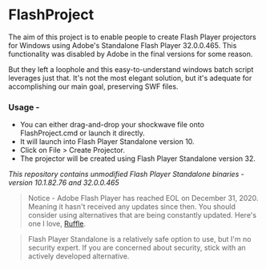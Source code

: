 # FlashProject
The aim of this project is to enable people to create Flash Player projectors for Windows using Adobe's Standalone Flash Player 32.0.0.465.
This functionality was disabled by Adobe in the final versions for some reason.

But they left a loophole and this easy-to-understand windows batch script leverages just that. 
It's not the most elegant solution, but it's adequate for accomplishing our main goal, preserving SWF files.

### Usage -
- You can either drag-and-drop your shockwave file onto FlashProject.cmd or launch it directly.
- It will launch into Flash Player Standalone version 10.
- Click on File > Create Projector.
- The projector will be created using Flash Player Standalone version 32.

_This repository contains unmodified Flash Player Standalone binaries - version 10.1.82.76 and 32.0.0.465_

>Notice - Adobe Flash Player has reached EOL on December 31, 2020. Meaning it hasn't received any updates since then.
You should consider using alternatives that are being constantly updated. Here's one I love, [Ruffle](https://github.com/ruffle-rs/ruffle).
>

>Flash Player Standalone is a relatively safe option to use, but I'm no security expert. If you are concerned about security, stick with an actively developed alternative.
>
